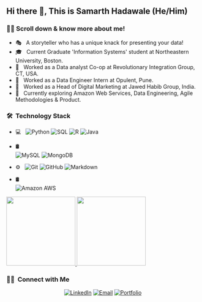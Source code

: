 <h2> Hi there 👋, This is Samarth Hadawale (He/Him) </h2>

<h3> 👨‍💻 Scroll down & know more about me! </h3>

- 🎭 &nbsp; A storyteller who has a unique knack for presenting your data!
- 🎓 &nbsp; Current Graduate 'Information Systems' student at Northeastern University, Boston. 
- 🧰 &nbsp; Worked as a Data analyst Co-op at Revolutionary Integration Group, CT, USA.
- 🧰 &nbsp; Worked as a Data Engineer Intern at Opulent, Pune.
- 🧰 &nbsp; Worked as a Head of Digital Marketing at Jawed Habib Group, India.
- 🎯 &nbsp; Currently exploring Amazon Web Services, Data Engineering, Agile Methodologies & Product. 

<h3> 🛠 &nbsp;Technology Stack</h3>

- 💻 &nbsp;
  ![Python](https://img.shields.io/badge/-Python-333333?style=flat&logo=python)
  ![SQL](https://img.shields.io/badge/-SQL-333333?style=flat&logo=MySQL)
  ![R](https://img.shields.io/badge/R-%23276DC3.svg?&style=flat-square&logo=R)
  ![Java](https://img.shields.io/badge/-Java-333333?style=flat&logo=Java&logoColor=007396)
  
- 🛢 &nbsp;  
  ![MySQL](https://img.shields.io/badge/-MySQL-black?style=flat-square&logo=mysql)
  ![MongoDB](https://img.shields.io/badge/-MongoDB-333333?style=flat&logo=mongodb)
 
- ⚙️ &nbsp;
  ![Git](https://img.shields.io/badge/-Git-333333?style=flat&logo=git)
  ![GitHub](https://img.shields.io/badge/-GitHub-333333?style=flat&logo=github)
  ![Markdown](https://img.shields.io/badge/-Markdown-333333?style=flat&logo=markdown)
   
- 🛢 &nbsp;   
  ![Amazon AWS](https://img.shields.io/badge/Amazon%20AWS-232F3E?style=flat-square&logo=amazon-aws)

<a href="https://github.com/samarthhadawale">
  <img height="180em" src="https://github-readme-stats.vercel.app/api?username=samarthhadawale&theme=buefy&show_icons=true" />
  <img height="180em" src="https://github-readme-stats.vercel.app/api/top-langs/?username=samarthhadawale&theme=buefy&layout=compact" />
</a>


<h3> 🤝🏻 &nbsp;Connect with Me </h3>

<p align="center">
<a href="https://www.linkedin.com/in/samarthhadawale/"><img alt="LinkedIn" src="https://img.shields.io/badge/LinkedIn-Samarth%20Hadawale-blue?style=flat-square&logo=linkedin"></a>
<a href="mailto:hadawale.sa@northeastern.edu"><img alt="Email" src="https://img.shields.io/badge/Email-hadawale.sa@northeastern.edu-blue?style=flat-square&logo=gmail"></a>
<a href="https://samarthhadawale.github.io/"><img alt="Portfolio" src="https://img.shields.io/badge/-MyPortfolio-61DAFB?logo=portfolio&logoColor=white&logoWidth=30"></a>  
  
</p>
